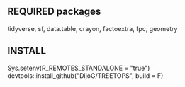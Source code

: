 ## REQUIRED packages

tidyverse, sf, data.table, crayon, factoextra, fpc, geometry

## INSTALL

Sys.setenv(R_REMOTES_STANDALONE = "true")
devtools::install_github("DijoG/TREETOPS", build = F)
